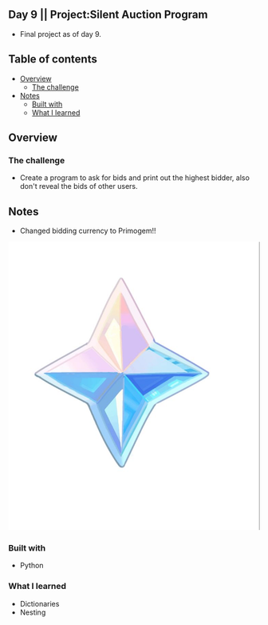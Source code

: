 ## Day 9 || Project:Silent Auction Program
- Final project as of day 9.

## Table of contents

- [Overview](#overview)
  - [The challenge](#the-challenge)
- [Notes](#notes)
  - [Built with](#built-with)
  - [What I learned](#what-i-learned)

## Overview

### The challenge

- Create a program to ask for bids and print out the highest bidder, also don't reveal the bids of other users.

## Notes

- Changed bidding currency to Primogem!!

![Primogem](assets/primo.jpg)

### Built with

- Python

### What I learned
- Dictionaries 
- Nesting